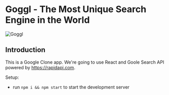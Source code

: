 # Goggl - The Most Unique Search Engine in the World

![Goggl](https://i.ibb.co/yQdYhtq/image.png)

## Introduction

This is a Google Clone app. We're going to use React and Goole Search API powered by https://rapidapi.com.

Setup:

- run `npm i && npm start` to start the development server
